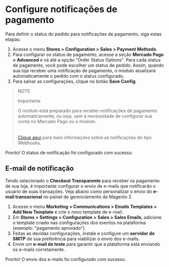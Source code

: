 # Configure notificações de pagamento

Para definir o status do pedido para notificações de pagamento, siga estas etapas:

1. Acesse o menu **Stores > Configuration > Sales > Payment Methods**.
2. Para configurar os status de pagamento, acesse a seção **Mercado Pago > Advanced** e vá até a opção "Order Status Options". Para cada status de pagamento, você pode escolher um status de pedido. Assim, quando sua loja receber uma notificação de pagamento, o módulo atualizará automaticamente o pedido com o status configurado.
3. Para salvar as configurações, clique no botão **Save Config**.

> NOTE
>
> Importante
>
> O módulo está preparado para receber notificações de pagamento automaticamente, ou seja, sem a necessidade de configurar sua conta no Mercado Pago ou o módulo. </br>
> </br><br/>
> [Clique aqui](/developers/pt/docs/magento-two/additional-content/your-integrations/notifications/webhooks) para mais informações sobre as notificações do tipo Webhooks.

Pronto! O status de notificação foi configurado com sucesso.

## E-mail de notificação

Tendo selecionado o **Checkout Transparente** para receber os pagamento de sua loja, é importante configurar o envio de e-mails que notificarão o usuário de suas transações. Veja abaixo como personalizar o envio do **e-mail transacional** no painel de gerenciamento da Magento 2.

1. Acesse o menu **Marketing > Communications > Emails Templates > Add New Template** e crie o novo template de e-mail.
2. Em **Stores > Settings > Configuration > Sales > Sales Emails**, adicione o template criado nas configurações dos eventos na plataforma (exemplo: "pagamento aprovado").
3. Feitas as devidas configurações, instale e configure um **servidor de SMTP** de sua preferência para viabilizar o envio dos e-mails. 
4. Envie um **e-mail de teste** para garantir que a plataforma está enviando os e-mails corretamente.

Pronto! O envio dos e-mails foi configurado com sucesso.